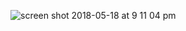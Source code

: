 ![screen shot 2018-05-18 at 9 11 04 pm](https://user-images.githubusercontent.com/271288/40263422-05a99a96-5ae0-11e8-986f-ccbc4f19f7e8.png)

